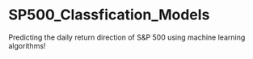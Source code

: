 # SP500_Classfication_Models
Predicting the daily return direction of S&amp;P 500 using machine learning algorithms!
